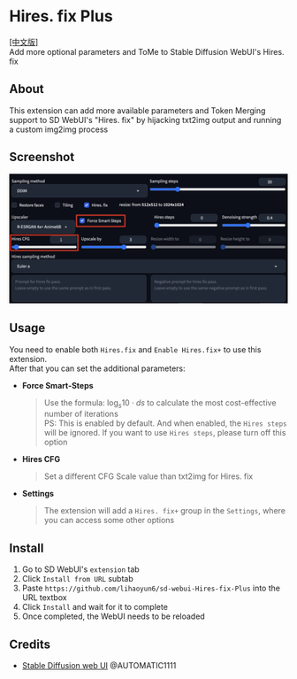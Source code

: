 # Hires. fix Plus
[[中文版]](./README_zh.md)  
Add more optional parameters and ToMe to Stable Diffusion WebUI's Hires. fix  

## About
This extension can add more available parameters and Token Merging support to SD WebUI's "Hires. fix" by hijacking txt2img output and running a custom img2img process  

## Screenshot
<img src="./images/ui.jpg"/>  

## Usage
You need to enable both `Hires.fix` and `Enable Hires.fix+` to use this extension.  
After that you can set the additional parameters:  

- **Force Smart-Steps**  

	> Use the formula: $\log_{s}{10}\cdot ds$ to calculate the most cost-effective number of iterations  
	> PS: This is enabled by default. And when enabled, the `Hires steps` will be ignored. If you want to use `Hires steps`, please turn off this option
	
- **Hires CFG**
	> Set a different CFG Scale value than txt2img for Hires. fix

- **Settings**
	> The extension will add a `Hires. fix+` group in the `Settings`, where you can access some other options  
	
## Install
1. Go to SD WebUI's `extension` tab
2. Click `Install from URL` subtab
3. Paste `https://github.com/lihaoyun6/sd-webui-Hires-fix-Plus` into the URL textbox
4. Click `Install` and wait for it to complete
5. Once completed, the WebUI needs to be reloaded

## Credits
- [Stable Diffusion web UI](https://github.com/AUTOMATIC1111/stable-diffusion-webui) @AUTOMATIC1111  
